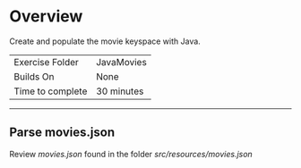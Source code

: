 # Overview
Create and populate the movie keyspace with Java.

| | |
| --------- | --------------------------- |
| Exercise Folder | JavaMovies |
| Builds On | None |
| Time to complete | 30 minutes

---

## Parse movies.json
Review *movies.json* found in the folder *src/resources/movies.json*


